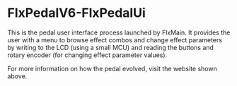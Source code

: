 # FlxPedalV6-FlxPedalUi

This is the pedal user interface process launched by FlxMain.  It provides the user with a menu to browse effect combos and change effect parameters by writing to the LCD (using a small MCU) and reading the buttons and rotary encoder (for changing effect parameter values).

For more information on how the pedal evolved, visit the website shown above.
